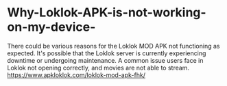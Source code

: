 # Why-Loklok-APK-is-not-working-on-my-device-
There could be various reasons for the Loklok MOD APK not functioning as expected. It's possible that the Loklok server is currently experiencing downtime or undergoing maintenance. A common issue users face in Loklok not opening correctly, and movies are not able to stream. https://www.apkloklok.com/loklok-mod-apk-fhk/
